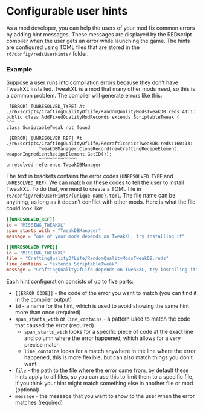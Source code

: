 # Configurable user hints

As a mod developer, you can help the users of your mod fix common errors by adding hint messages. These messages are displayed by the REDscript compiler when the user gets an error while launching the game. The hints are configured using TOML files that are stored in the `r6/config/redsUserHints/` folder.

### Example

Suppose a user runs into compilation errors because they don’t have TweakXL installed. TweakXL is a mod that many other mods need, so this is a common problem. The compiler will generate errors like this:

```log
 [ERROR] [UNRESOLVED_TYPE] At ./r6/scripts/CraftingQualityOfLife/RandomQualityModsTweakDB.reds:41:1:
public class AddFixedQualityModRecords extends ScriptableTweak {
^^^
class ScriptableTweak not found

 [ERROR] [UNRESOLVED_REF] At ./r6/scripts/CraftingQualityOfLife/RecraftIconicsTweakDB.reds:160:13:
            TweakDBManager.CloneRecord(newCraftingRecipeElement, weaponIngredientRecipeElement.GetID());
            ^^^^^^^^^^^^^^
unresolved reference TweakDBManager
```

The text in brackets contains the error codes (`UNRESOLVED_TYPE` and `UNRESOLVED_REF`). We can match on these codes to tell the user to install TweakXL. To do that, we need to create a TOML file in `r6/config/redsUserHints/{unique-name}.toml`. The file name can be anything, as long as it doesn’t conflict with other mods. Here is what the file could look like:

```toml
[[UNRESOLVED_REF]]
id = "MISSING_TWEAKXL"
span_starts_with = "TweakDBManager"
message = "one of your mods depends on TweakXL, try installing it"

[[UNRESOLVED_TYPE]]
id = "MISSING_TWEAKXL"
file = "CraftingQualityOfLife/RandomQualityModsTweakDB.reds"
line_contains = "extends ScriptableTweak"
message = "CraftingQualityOfLife depends on TweakXL, try installing it"
```

Each hint configuration consists of up to five parts:

* `[[ERROR_CODE]]` - the code of the error you want to match (you can find it in the compiler output)
* `id` - a name for the hint, which is used to avoid showing the same hint more than once (required)
* `span_starts_with` or `line_contains` - a pattern used to match the code that caused the error (required)
  * `span_starts_with` looks for a specific piece of code at the exact line and column where the error happened, which allows for a very precise match
  * `line_contains` looks for a match anywhere in the line where the error happened, this is more flexible, but can also match things you don’t want
* `file` - the path to the file where the error came from, by default these hints apply to all files, so you can use this to limit them to a specific file, if you think your hint might match something else in another file or mod (optional)
* `message` - the message that you want to show to the user when the error matches (required)
